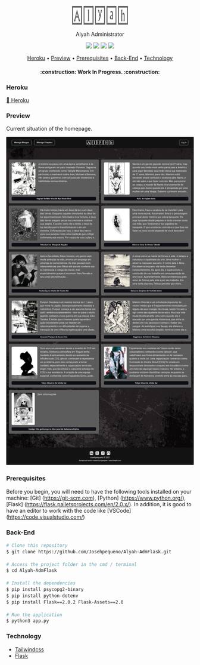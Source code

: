 <p align="center">
<a href="https://github.com/Josehpequeno/Alyah-AdmFlask"><img src="static/images/logo.png" height="50" width="150" alt="Alyah"></a>
</p>
<p align="center">Alyah Administrator</p>
<p align="center">
<img src="https://img.shields.io/github/license/Josehpequeno/Alyah-AdmFlask?logo=MIT">
<img src="https://img.shields.io/github/issues/Josehpequeno/Alyah-AdmFlask">
<img src="https://img.shields.io/github/forks/Josehpequeno/Alyah-AdmFlask">
<img src="https://img.shields.io/github/stars/Josehpequeno/Alyah-AdmFlask">
</p>
<p align="center">
 <a href="#Heroku">Heroku</a> •
 <a href="#Preview">Preview</a> •
 <a href="#Prerequisites">Prerequisites</a> • 
 <a href="#Back-End">Back-End</a> •
 <a href="#Technology">Technology</a>  
<!-- 
 <a href="#contribuicao">Contribuição</a> • 
 <a href="#licenc-a">Licença</a> • 
 <a href="#autor">Autor</a>-->
</p>
<h4 align="center"> 
	:construction: Work In Progress. :construction:
</h4>

### Heroku

<a href="https://alyah-admflask.herokuapp.com/">:link: Heroku</a>

### Preview
Current situation of the homepage.

<img src="static/images/preview.png">

### Prerequisites
Before you begin, you will need to have the following tools installed on your machine:
[Git] (https://git-scm.com), [Python] (https://www.python.org/), [Flask] (https://flask.palletsprojects.com/en/2.0.x/).
In addition, it is good to have an editor to work with the code like [VSCode] (https://code.visualstudio.com/)

### Back-End

```bash
# Clone this repository
$ git clone https://github.com/Josehpequeno/Alyah-AdmFlask.git

# Access the project folder in the cmd / terminal
$ cd Alyah-AdmFlask

# Install the dependencies
$ pip install psycopg2-binary
$ pip install python-dotenv
$ pip install Flask==2.0.2 Flask-Assets==2.0

# Run the application
$ python3 app.py

```

### Technology
- [Tailwindcss](https://tailwindcss.com/)
- [Flask](https://flask.palletsprojects.com/en/2.0.x/)
